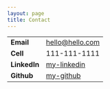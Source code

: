 ```yaml
---
layout: page
title: Contact
---
```


|  |  |
|---|---|
|__Email__|hello@hello.com|
|__Cell__|111-111-1111|
|__LinkedIn__|[my-linkedin](put-linkedin-url-here)|
|__Github__|[my-github](put-github-url-here)|